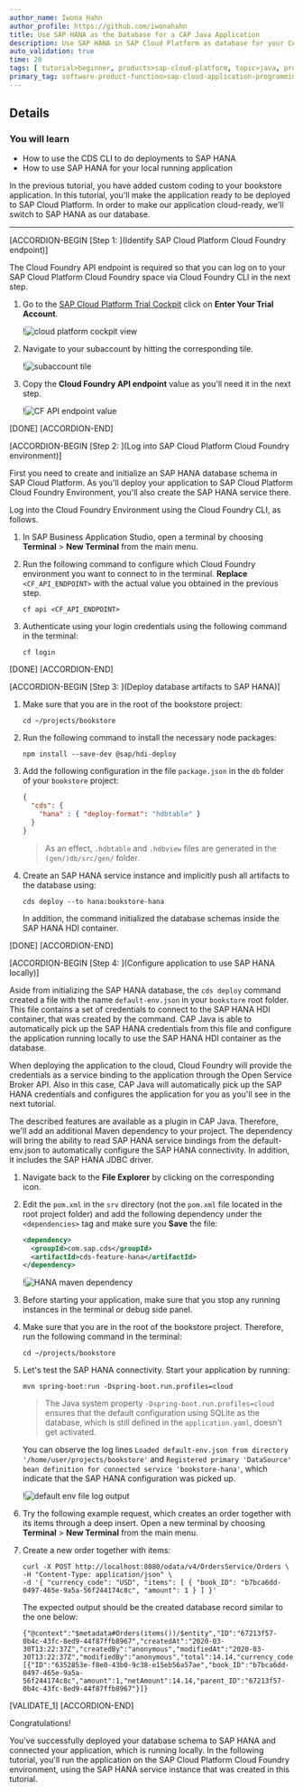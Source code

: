 ```yaml
---
author_name: Iwona Hahn
author_profile: https://github.com/iwonahahn
title: Use SAP HANA as the Database for a CAP Java Application
description: Use SAP HANA in SAP Cloud Platform as database for your CAP Java application instead of SQLite.
auto_validation: true
time: 20
tags: [ tutorial>beginner, products>sap-cloud-platform, topic>java, products>sap-business-application-studio]
primary_tag: software-product-function>sap-cloud-application-programming-model
---
```


## Details
### You will learn
  - How to use the CDS CLI to do deployments to SAP HANA
  - How to use SAP HANA for your local running application

In the previous tutorial, you have added custom coding to your bookstore application. In this tutorial, you'll make the application ready to be deployed to SAP Cloud Platform. In order to make our application cloud-ready, we'll switch to SAP HANA as our database.

---

[ACCORDION-BEGIN [Step 1: ](Identify SAP Cloud Platform Cloud Foundry endpoint)]

The Cloud Foundry API endpoint is required so that you can log on to your SAP Cloud Platform Cloud Foundry space via Cloud Foundry CLI in the next step.

1. Go to the [SAP Cloud Platform Trial Cockpit](https://cockpit.hanatrial.ondemand.com/cockpit#/home/trial) click on **Enter Your Trial Account**.

    !![cloud platform cockpit view](cloudplatform-cockpit.png)

2. Navigate to your subaccount by hitting the corresponding tile.

    !![subaccount tile](subaccount-tile.png)

3. Copy the **Cloud Foundry API endpoint** value as you'll need it in the next step.

    !![CF API endpoint value](api-endpoint.png)

[DONE]
[ACCORDION-END]

[ACCORDION-BEGIN [Step 2: ](Log into SAP Cloud Platform Cloud Foundry environment)]

First you need to create and initialize an SAP HANA database schema in SAP Cloud Platform. As you'll deploy your application to SAP Cloud Platform Cloud Foundry Environment, you'll also create the SAP HANA service there.

Log into the Cloud Foundry Environment using the Cloud Foundry CLI, as follows.

1. In SAP Business Application Studio, open a terminal by choosing **Terminal** > **New Terminal** from the main menu.

2. Run the following command to configure which Cloud Foundry environment you want to connect to in the terminal. **Replace** `<CF_API_ENDPOINT>` with the actual value you obtained in the previous step.

    ```Shell/Bash
    cf api <CF_API_ENDPOINT>
    ```

3. Authenticate using your login credentials using the following command in the terminal:

    ```Shell/Bash
    cf login
    ```

[DONE]
[ACCORDION-END]

[ACCORDION-BEGIN [Step 3: ](Deploy database artifacts to SAP HANA)]

1. Make sure that you are in the root of the bookstore project:

    ```Shell/Bash
    cd ~/projects/bookstore
    ```

2. Run the following command to install the necessary node packages:

    ```Shell/Bash
    npm install --save-dev @sap/hdi-deploy
    ```

3. Add the following configuration in the file `package.json` in the `db` folder of your `bookstore` project:

    ```JSON
    {
      "cds": {
        "hana" : { "deploy-format": "hdbtable" }
      }
    }
    ```

    >As an effect, `.hdbtable` and `.hdbview` files are generated in the `(gen/)db/src/gen/` folder.

4. Create an SAP HANA service instance and implicitly push all artifacts to the database using:

    ```Shell/Bash
    cds deploy --to hana:bookstore-hana
    ```

    In addition, the command initialized the database schemas inside the SAP HANA HDI container.

[DONE]
[ACCORDION-END]


[ACCORDION-BEGIN [Step 4: ](Configure application to use SAP HANA locally)]

Aside from initializing the SAP HANA database, the `cds deploy` command created a file with the name `default-env.json` in your `bookstore` root folder. This file contains a set of credentials to connect to the SAP HANA HDI container, that was created by the command. CAP Java is able to automatically pick up the SAP HANA credentials from this file and configure the application running locally to use the SAP HANA HDI container as the database.

When deploying the application to the cloud, Cloud Foundry will provide the credentials as a service binding to the application through the Open Service Broker API. Also in this case, CAP Java will automatically pick up the SAP HANA credentials and configures the application for you as you'll see in the next tutorial.

The described features are available as a plugin in CAP Java. Therefore, we'll add an additional Maven dependency to your project. The dependency will bring the ability to read SAP HANA service bindings from the default-env.json to automatically configure the SAP HANA connectivity. In addition, it includes the SAP HANA JDBC driver.

1. Navigate back to the **File Explorer** by clicking on the corresponding  icon.

2. Edit the `pom.xml` in the `srv` directory (not the `pom.xml` file located in the root project folder) and add the following dependency under the `<dependencies>` tag and make sure you **Save** the file:

    ```XML
    <dependency>
      <groupId>com.sap.cds</groupId>
      <artifactId>cds-feature-hana</artifactId>
    </dependency>
    ```

      !![HANA maven dependency](hana-feature.png)

3. Before starting your application, make sure that you stop any running instances in the terminal or debug side panel.

4. Make sure that you are in the root of the bookstore project. Therefore, run the following command in the terminal:

    ```Shell/Bash
    cd ~/projects/bookstore
    ```

5. Let's test the SAP HANA connectivity. Start your application by running:

    ```Shell/Bash
    mvn spring-boot:run -Dspring-boot.run.profiles=cloud
    ```
    >The Java system property `-Dspring-boot.run.profiles=cloud` ensures that the default configuration using SQLite as the database, which is still defined in the `application.yaml`, doesn't get activated.

    You can observe the log lines `Loaded default-env.json from directory '/home/user/projects/bookstore'` and `Registered primary 'DataSource' bean definition for connected service 'bookstore-hana'`, which indicate that the SAP HANA configuration was picked up.

    !![default env file log output](default-env.png)

6. Try the following example request, which creates an order together with its items through a deep insert. Open a new terminal by choosing **Terminal** > **New Terminal** from the main menu.

7. Create a new order together with items:

    ```Shell/Bash
    curl -X POST http://localhost:8080/odata/v4/OrdersService/Orders \
    -H "Content-Type: application/json" \
    -d '{ "currency_code": "USD", "items": [ { "book_ID": "b7bca6dd-0497-465e-9a5a-56f244174c8c", "amount": 1 } ] }'
    ```

    The expected output should be the created database record similar to the one below:

    ```
    {"@context":"$metadata#Orders(items())/$entity","ID":"67213f57-0b4c-43fc-8ed9-44f87ffb8967","createdAt":"2020-03-30T13:22:37Z","createdBy":"anonymous","modifiedAt":"2020-03-30T13:22:37Z","modifiedBy":"anonymous","total":14.14,"currency_code":"USD","items":[{"ID":"6352853e-f8e0-43b0-9c38-e15eb56a57ae","book_ID":"b7bca6dd-0497-465e-9a5a-56f244174c8c","amount":1,"netAmount":14.14,"parent_ID":"67213f57-0b4c-43fc-8ed9-44f87ffb8967"}]}
    ```

[VALIDATE_1]
[ACCORDION-END]


Congratulations!

You've successfully deployed your database schema to SAP HANA and connected your application, which is running locally. In the following tutorial, you'll run the application on the SAP Cloud Platform Cloud Foundry environment, using the SAP HANA service instance that was created in this tutorial.
